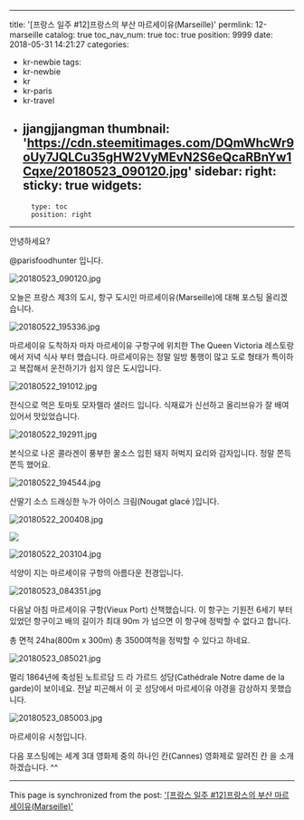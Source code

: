
---
title: '[프랑스 일주 #12]프랑스의 부산 마르세이유(Marseille)'
permlink: 12-marseille
catalog: true
toc_nav_num: true
toc: true
position: 9999
date: 2018-05-31 14:21:27
categories:
- kr-newbie
tags:
- kr-newbie
- kr
- kr-paris
- kr-travel
- jjangjjangman
thumbnail: 'https://cdn.steemitimages.com/DQmWhcWr9oUy7JQLCu35gHW2VyMEvN2S6eQcaRBnYw1Cqxe/20180523_090120.jpg'
sidebar:
    right:
        sticky: true
widgets:
    -
        type: toc
        position: right
---


안녕하세요?

@parisfoodhunter 입니다.


![20180523_090120.jpg](https://cdn.steemitimages.com/DQmWhcWr9oUy7JQLCu35gHW2VyMEvN2S6eQcaRBnYw1Cqxe/20180523_090120.jpg)

오늘은 프랑스 제3의 도시, 항구 도시인 마르세이유(Marseille)에 대해 포스팅 올리겠습니다. 

![20180522_195336.jpg](https://cdn.steemitimages.com/DQmPubpkUeopMAEgVUwicgXSwkX9nPcVHcmBDYm5FUtbHat/20180522_195336.jpg)

마르세이유 도착하자 마자 마르세이유 구항구에 위치한 The Queen Victoria 레스토랑에서 저녁 식사 부터 했습니다. 마르세이유는 정말 일방 통행이 많고 도로 형태가 특이하고 복잡해서 운전하기가 쉽지 않은 도시입니다.

![20180522_191012.jpg](https://cdn.steemitimages.com/DQmaVfKZFw5ES6yzujC7XsgisdzoKWGVJCtYfw56W8TEh39/20180522_191012.jpg)

전식으로 먹은 토마토 모자렐라 샐러드 입니다.
식재료가 신선하고 올리브유가 잘 배여 있어서 맛있었습니다.

![20180522_192911.jpg](https://cdn.steemitimages.com/DQmamMewzwmWZbmKm2Q33X6BRjLdejw3GnRsZLa74wagLQC/20180522_192911.jpg)

본식으로 나온 콜라겐이 풍부한 꿀소스 입힌 돼지 허벅지 요리와 감자입니다. 정말 쫀득쫀득 했어요.

![20180522_194544.jpg](https://cdn.steemitimages.com/DQmbvopAvkD6xyMkE3qGZfzhvKhBV1c7AikMu9mTkPRjijg/20180522_194544.jpg)

산딸기 소스 드래싱한 누가 아이스 크림(Nougat glacé )입니다.

![20180522_200408.jpg](https://cdn.steemitimages.com/DQmcdBZdVt6vtzAjqHNcUu1ZuUx77QZrJC2P8kafXXLD8Jt/20180522_200408.jpg)

![](https://cdn.steemitimages.com/DQmdJfy9XfqeKmti512DPCmxmAVEckJqfY4zuWebvVeTA9k/%EA%B5%AC%EB%B6%84%EC%84%A0_%ED%99%94%EC%82%B4%ED%91%9C.png)

![20180522_203104.jpg](https://cdn.steemitimages.com/DQmX3AdQRgQwGPL6CRFFFJcz9X7CVZ93grc5KwiFyhCNSHv/20180522_203104.jpg)

석양이 지는 마르세이유 구항의 아름다운 전경입니다.

![20180523_084351.jpg](https://cdn.steemitimages.com/DQmTWzp9sUGeGeRLzNZ3gWEJU4QGS6BpGMTuwZX3rvnZZjZ/20180523_084351.jpg)

다음날 아침 마르세이유 구항(Vieux Port) 산책했습니다. 이 항구는 기원전 6세기 부터 있었던 항구이고 배의 길이가 최대 90m 가 넘으면 이 항구에 정박할 수 없다고 합니다.

총 면적 24ha(800m x 300m)
총 3500여척을 정박할 수 있다고 하네요.

![20180523_085021.jpg](https://cdn.steemitimages.com/DQmYNPfjoq8wg3Vjgn8b5PsUYsD1AHbyePcUyVnRNQqFW1Y/20180523_085021.jpg)

멀리 1864년에 축성된 노트르담 드 라 가르드 성당(Cathédrale Notre dame de la garde)이 보이네요. 전날 피곤해서 이 곳 성당에서 마르세이유 야경을 감상하지 못했습니다.

![20180523_085003.jpg](https://cdn.steemitimages.com/DQmNuxEeRwZyjuNdioLUP8ZJbyWvWJHnCTPjM4HttrTFckp/20180523_085003.jpg)

마르세이유 시청입니다.

다음 포스팅에는 세계 3대 영화제 중의 하나인 칸(Cannes) 영화제로 알려진 칸 을 소개하겠습니다. ^^

- - -

This page is synchronized from the post: ['[프랑스 일주 #12]프랑스의 부산 마르세이유(Marseille)'](https://steemit.com/@parisfoodhunter/12-marseille)
